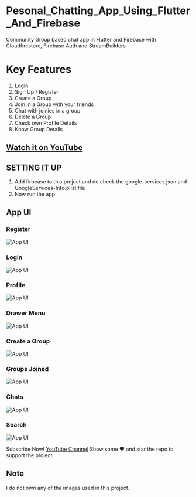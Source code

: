 # Pesonal_Chatting_App_Using_Flutter_And_Firebase
Community Group based chat app in Flutter and Firebase with Cloudfirestore, Firebase Auth and StreamBuilders

# Key Features
1. Login
2. Sign Up / Register
3. Create a Group
4. Join in a Group with your friends
5. Chat with joinies in a group
6. Delete a Group
7. Check own Profile Details
8. Know Group Details 

## [Watch it on YouTube](https://youtube.com/@TechyVishwajeet)
 
 ## SETTING IT UP
 1. Add firbease to this project and do check the google-services.json and GoogleServices-Info.plist file
 2. Now run the app
 
## App UI

### Register
![App UI](images/register.jpg) <br>
### Login
![App UI](./images/login.jpg) <br>
### Profile
![App UI](./images/profile.jpg) <br>
### Drawer Menu
![App UI](./images/sidemenu.jpg) <br>
### Create a Group
![App UI](./images/createdgroups.jpg) <br>
### Groups Joined
![App UI](./images/joinedgroups.jpg) <br>
### Chats
![App UI](./images/chats.jpg) <br>
### Search
![App UI](./images/search.jpg) <br>
 
Subscribe Now! <a href="https://youtube.com/@TechyVishwajeet">YouTube Channel</a>
Show some :heart: and star the repo to support the project
 

## Note
 I do not own any of the images used in this project.